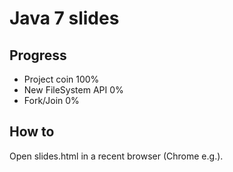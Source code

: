 Java 7 slides
=====

Progress
---

 * Project coin		100%
 * New FileSystem API	0%
 * Fork/Join		0%


How to
---

Open slides.html in a recent browser (Chrome e.g.).
